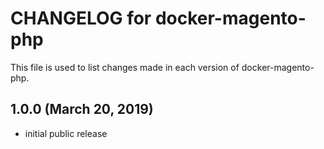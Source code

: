 # CHANGELOG for docker-magento-php

This file is used to list changes made in each version of docker-magento-php.

## 1.0.0 (March 20, 2019)

* initial public release